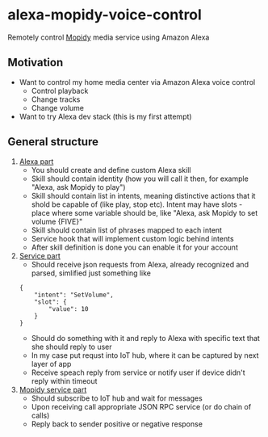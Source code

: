 # alexa-mopidy-voice-control

Remotely control [Mopidy](https://www.mopidy.com/) media service using Amazon Alexa

## Motivation

* Want to control my home media center via Amazon Alexa voice control
    * Control playback
    * Change tracks
    * Change volume
* Want to try Alexa dev stack (this is my first attempt)

## General structure

1. [Alexa part](00-alexa-amazon-dev-console)
    * You should create and define custom Alexa skill
    * Skill should contain identity (how you will call it then, for example "Alexa, ask Mopidy to play")
    * Skill should contain list in intents, meaning distinctive actions that it shold be capable of (like play, stop etc). Intent may have slots - place where some variable should be, like "Alexa, ask Mopidy to set volume {FIVE}"
    * Skill should contain list of phrases mapped to each intent
    * Service hook that will implement custom logic behind intents
    * After skill definition is done you can enable it for your account
1. [Service part](01-mopidy-voice-control-skill)
    * Should receive json requests from Alexa, already recognized and parsed, simlified just something like 
    ```
    {
        "intent": "SetVolume",
        "slot": {
            "value": 10
        }
    }  
    ```  
    * Should do something with it and reply to Alexa with specific text that she should reply to user
    * In my case put requst into IoT hub, where it can be captured by next layer of app
    * Receive speach reply from service or notify user if device didn't reply within timeout
1. [Mopidy service part](02-mopidy-device-control)
    * Should subscribe to IoT hub and wait for messages
    * Upon receiving call appropriate JSON RPC service (or do chain of calls)
    * Reply back to sender positive or negative response





